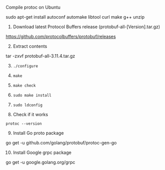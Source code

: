Compile protoc on Ubuntu

 sudo apt-get install autoconf automake libtool curl make g++ unzip

1. Download latest Protocol Buffers release (protobuf-all-[Version].tar.gz)

https://github.com/protocolbuffers/protobuf/releases

2. Extract contents

tar -zxvf protobuf-all-3.11.4.tar.gz

3. `./configure`

4. `make`

5. `make check`

6. `sudo make install`

7. `sudo ldconfig`

8. Check if it works

`protoc --version`

9. Install Go proto package

go get -u github.com/golang/protobuf/protoc-gen-go

10. Install Google grpc package

go get -u google.golang.org/grpc



